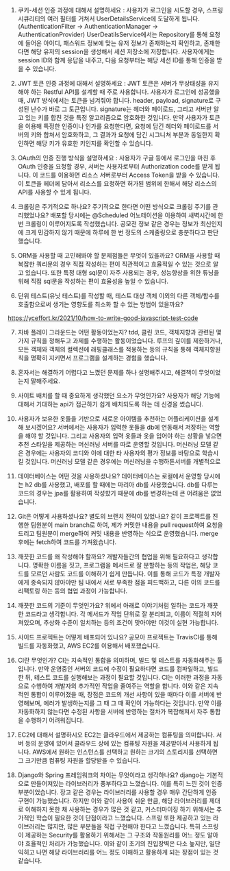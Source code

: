 1. 쿠키-세션 인증 과정에 대해서 설명하세요
   : 사용자가 로그인을 시도할 경우, 스프링 시큐리티의 여러 필터를 거쳐서 UserDetailsService에 도달하게 됩니다. (AuthenticationFilter -> AuthenticationManager -> AuthenticationProvider) UserDeatilsService에서는 Repository를 통해 요청에 들어온 아이디, 패스워드 정보에 맞는 유저 정보가 존재하는지 확인하고, 존재한다면 해당 유저의 session을 생성해서 세션 저장소에 저장합니다. 사용자에게는 session ID와 함께 응답을 내주고, 다음 요청부터는 해당 세션 ID를 통해 인증을 받을 수 있습니다.

2. JWT 토큰 인증 과정에 대해서 설명하세요
   : JWT 토큰은 서버가 무상태성을 유지해야 하는 Restful API를 설계할 때 주로 사용합니다. 사용자가 로그인에 성공했을 때, JWT 방식에서는 토큰을 넘겨줘야 합니다. header, payload, signature로 구성된 난수가 바로 그 토큰입니다. signature는 헤더와 페이로드, 그리고 서버만 알고 있는 키를 합친 것을 특정 알고리즘으로 암호화한 것입니다.
   만약 사용자가 토큰을 이용해 특정한 인증이나 인가를 요청한다면, 요청에 담긴 헤더와 페이로드를 서버의 키와 합쳐서 암호화하고, 그 결과가 요청에 담긴 시그니쳐 부분과 동일한지 확인하면 해당 키가 유효한 키인지를 확인할 수 있습니다.

3. OAuth의 인증 진행 방식을 설명하세요
   : 사용자가 구글 등에서 로그인을 마친 후 OAuth 인증을 요청할 경우, 서버는 사용자로부터 Authorization code를 받게 됩니다. 이 코드를 이용하면 리소스 서버로부터 Access Token을 받을 수 있습니다. 이 토큰을 헤더에 담아서 리소스를 요청하면 허가된 범위에 한해서 해당 리소스의 API를 사용할 수 있게 됩니다.

4. 크롤링은 주기적으로 하나요? 주기적으로 한다면 어떤 방식으로 크롤링 주기를 관리했었나요?
   배포할 당시에는 @Scheduled 어노테이션을 이용하여 새벽시간에 한 번 크롤링이 이루어지도록 작성했습니다. 공모전 정보 같은 경우는 정보가 최신인지에 크게 민감하지 않기 때문에 하루에 한 번 정도의 스케줄링으로 충분하다고 판단했습니다.

5. ORM을 사용할 때 고민해봐야 할 문제점들은 무엇이 있을까요?
   ORM을 사용할 때 복잡한 쿼리문의 경우 직접 작성하는 편이 직관적이고 효율적일 수 있는 것으로 알고 있습니다. 또한 특정 대형 sql문이 자주 사용되는 경우, 성능향상을 위한 튜닝을 위해 직접 sql문을 작성하는 편이 효율성을 높일 수 있습니다.

6. 단위 테스트(유닛 테스트)를 작성할 때, 테스트 대상 객체 이외의 다른 객체/함수를 호출함으로써 생기는 영향도를 최소화 할 수 있는 방법이 있을까요?

https://yceffort.kr/2021/10/how-to-write-good-javascript-test-code

7. 자바 플레이 그라운드는 어떤 활동이었는지?
   tdd, 클린 코드, 객체지향과 관련된 몇가지 규칙을 정해두고 과제를 수행하는 활동이었습니다. 루프의 깊이를 제한하거나, 모든 객체와 객체의 컬렉션에 래핑클래스를 적용하는 등의 규칙을 통해 객체지향원칙을 명확히 지키면서 프로그램을 설계하는 경험을 했습니다.

8. 혼자서는 해결하기 어렵다고 느꼈던 문제를 하나 설명해주시고, 해결책이 무엇이었는지 말해주세요.

9. 사이트 배치를 할 때 중요하게 생각했던 요소가 무엇인가요?
   사용자가 해당 기능에 대해서 기대하는 api가 접근하기 쉽게 배치되도록 하는 데 신경을 썼습니다.

10. 사용자가 보유한 옷들을 기반으로 새로운 아이템을 추천하는 어플리케이션을 설계해 보시겠어요?
    서버에서는 사용자가 입력한 옷들을 db에 연동해서 저장하는 역할을 해야 할 것입니다. 그리고 사용자의 입력 옷들과 옷을 입어야 하는 상황을 넣으면 추천 스타일을 제공하는 머신러닝 서버를 따로 운영할 것입니다. 머신러닝 모델 같은 경우에는 사용자의 코디와 이에 대한 타 사용자의 평가 정보를 바탕으로 학습시킬 것입니다. 머신러닝 모델 같은 경우에는
    머신러닝을 수행하튼서버를 개별적으로

11. 데이터베이스는 어떤 것을 사용하셨나요?
    데이터베이스는 로컬에서 운영할 당시에는 h2 db를 사용했고, 배포를 할 때에는 마리아 db를 사용했습니다. db를 다루는 코드의 경우는 jpa를 활용하여 작성햤기 때문에 db를 변경하는데 큰 어려움은 없었습니다.

12. Git은 어떻게 사용하셨나요? 별도의 브랜치 전략이 있었나요?
    같이 프로젝트를 진행한 팀원분이 main branch로 하여, 제가 커밋한 내용을 pull request하여 요청을 드리고 팀원분이 merge하여 커밋 내용을 반영하는 식으로 운영했습니다. merge 후에는 fetch하여 코드를 가져왔습니다.

13. 깨끗한 코드를 왜 작성해야 할까요?
    개발자들간의 협업을 위해 필요하다고 생각합니다. 명확한 이름을 짓고, 프로그램을 메서드로 잘 분할하는 등의 작업은, 해당 코드를 모르던 사람도 코드를 이해하기 쉽게 만듭니다. 이를 통해 코드가 특정 개발자에게 종속되지 않아야만 팀 내에서 서로 부족한 점을 피드백하고, 다른 이의 코드를 리팩토링 하는 등의 협업 과정이 가능합니다.

14. 깨끗한 코드의 기준이 무엇인가요?
    위에서 아래로 이야기처럼 일하는 코드가 깨끗한 코드라고 생각합니다. 각 메서드가 작업 단위로 잘 분리되고, 이름이 적절히 지어져있으며, 추상화 수준이 일치하는 등의 조건이 맞아야만 이것이 실현 가능합니다.

15. 사이드 프로젝트는 어떻게 배포되어 있나요?
    공모아 프로젝트는 TravisCI를 통해 빌드를 자동화했고, AWS EC2를 이용해서 배포했습니다.

16. CI란 무엇인가?
    CI는 지속적인 통합을 의미하며, 빌드 및 테스트를 자동화해주는 툴입니다. 만약 운영중인 서버의 코드에 수정이 필요하다면 코드를 컴파일하고, 빌드한 뒤, 테스트 코드를 실행해보는 과정이 필요할 것입니다. CI는 이러한 과정을 자동으로 수행하여 개발자의 추가적인 작업을 줄여주는 역할을 합니다.
    이와 같은 지속적인 통합이 이루어졌을 때, 장점은 코드의 개선 사항이 있을 때마다 이를 서버에 반영해보며, 에러가 발생하는지를 그 때 그 때 확인이 가능하다는 것입니다. 만약 이를 자동화하지 않는다면 수정된 사항을 서버에 반영하는 절차가 복잡해져서 자주 통합을 수행하기 어려워집니다.

17. EC2에 대해서 설명하시오
    EC2는 클라우드에서 제공하는 컴퓨팅을 의미합니다. 서버 등의 운영에 있어서 클라우드 상에 있는 컴퓨팅 자원을 제공받아서 사용하게 됩니다. AWS에서 원하는 인스턴스를 선택하고 원하는 크기의 스토리지를 선택하면 그 크기만큼 컴퓨팅 자원을 할당받을 수 있습니다.

18. Django와 Spring 프레임워크의 차이는 무엇이라고 생각하나요?
    django는 기본적으로 만들어져있는 라이브러리가 풍부하다고 느꼈습니다. 이를 특히 느낀 것이 인증부분이었습니다. 장고 같은 경우는 라이브러리를 사용할 경우 매우 간단하게 인증 구현이 가능했습니다. 하지만 이와 같이 사용이 쉬운 만큼, 해당 라이브러리를 제대로 이해하지 못한 채 사용하는 경우가 많은 것 같고, 커스터마이징 하기 위해서는 추가적인 학습이 필요한 것이 단점이라고 느꼈습니다.
    스프링 또한 제공하고 있는 라이브러리는 많지만, 많은 부분들을 직접 구현해야 한다고 느꼈습니다. 특히 스프링이 제공하는 Security를 활용하기 위해서는 그 구조와 작동원리를 어느 정도 알아야 효율적인 처리가 가능했습니다. 이와 같이 초기의 진입장벽은 다소 높지만, 일단 익히고 나면 해당 라이브러리를 어느 정도 이해하고 활용하게 되는 장점이 있는 것 같습니다.
